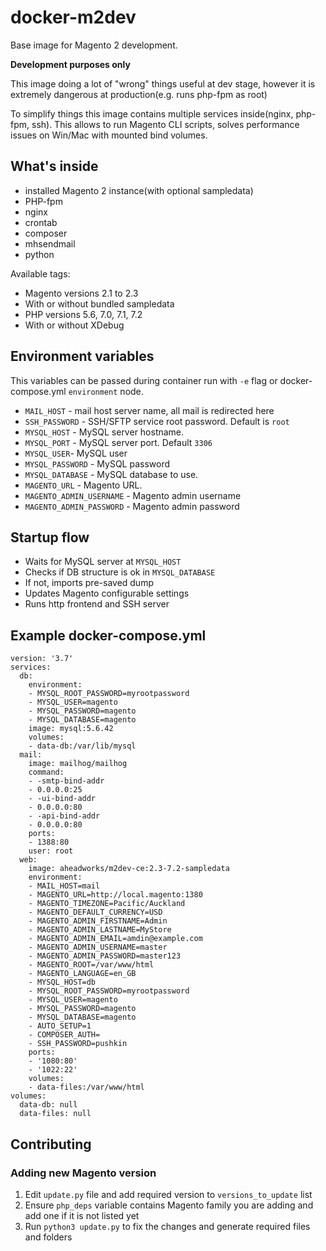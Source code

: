 # docker-m2dev

Base image for Magento 2 development. 

**Development purposes only**

This image doing a lot of "wrong" things useful at dev stage, however it is extremely dangerous at production(e.g. runs php-fpm as root)

To simplify things this image contains multiple services inside(nginx, php-fpm, ssh). This allows to run Magento CLI scripts, solves performance issues on Win/Mac with mounted bind volumes.


## What's inside

* installed Magento 2 instance(with optional sampledata)
* PHP-fpm
* nginx
* crontab
* composer
* mhsendmail
* python

Available tags:

* Magento versions 2.1 to 2.3
* With or without bundled sampledata
* PHP versions 5.6, 7.0, 7.1, 7.2 
* With or without XDebug

## Environment variables
This variables can be passed during container run with `-e` flag or docker-compose.yml `environment` node.

* `MAIL_HOST` - mail host server name, all mail is redirected here
* `SSH_PASSWORD` - SSH/SFTP service root password. Default is `root`
* `MYSQL_HOST` - MySQL server hostname. 
* `MYSQL_PORT` - MySQL server port. Default `3306`
* `MYSQL_USER`- MySQL user
* `MYSQL_PASSWORD` - MySQL password
* `MYSQL_DATABASE` - MySQL database to use.
* `MAGENTO_URL` - Magento URL. 
* `MAGENTO_ADMIN_USERNAME` - Magento admin username
* `MAGENTO_ADMIN_PASSWORD` - Magento admin password

## Startup flow
* Waits for MySQL server at `MYSQL_HOST`
* Checks if DB structure is ok in `MYSQL_DATABASE`
* If not, imports pre-saved dump 
* Updates Magento configurable settings
* Runs http frontend and SSH server

## Example docker-compose.yml

```
version: '3.7'
services:
  db:
    environment:
    - MYSQL_ROOT_PASSWORD=myrootpassword
    - MYSQL_USER=magento
    - MYSQL_PASSWORD=magento
    - MYSQL_DATABASE=magento
    image: mysql:5.6.42
    volumes:
    - data-db:/var/lib/mysql
  mail:
    image: mailhog/mailhog
    command:
    - -smtp-bind-addr
    - 0.0.0.0:25
    - -ui-bind-addr
    - 0.0.0.0:80
    - -api-bind-addr
    - 0.0.0.0:80
    ports:
    - 1388:80
    user: root
  web:
    image: aheadworks/m2dev-ce:2.3-7.2-sampledata
    environment:
    - MAIL_HOST=mail
    - MAGENTO_URL=http://local.magento:1380
    - MAGENTO_TIMEZONE=Pacific/Auckland
    - MAGENTO_DEFAULT_CURRENCY=USD
    - MAGENTO_ADMIN_FIRSTNAME=Admin
    - MAGENTO_ADMIN_LASTNAME=MyStore
    - MAGENTO_ADMIN_EMAIL=amdin@example.com
    - MAGENTO_ADMIN_USERNAME=master
    - MAGENTO_ADMIN_PASSWORD=master123
    - MAGENTO_ROOT=/var/www/html
    - MAGENTO_LANGUAGE=en_GB
    - MYSQL_HOST=db
    - MYSQL_ROOT_PASSWORD=myrootpassword
    - MYSQL_USER=magento
    - MYSQL_PASSWORD=magento
    - MYSQL_DATABASE=magento
    - AUTO_SETUP=1
    - COMPOSER_AUTH=
    - SSH_PASSWORD=pushkin
    ports:
    - '1080:80'
    - '1022:22'
    volumes:
    - data-files:/var/www/html
volumes:
  data-db: null
  data-files: null
```

## Contributing

### Adding new Magento version

1. Edit `update.py` file and add required version to `versions_to_update` list
2. Ensure `php_deps` variable contains Magento family you are adding and add one if it is not listed yet
3. Run `python3 update.py` to fix the changes and generate required files and folders